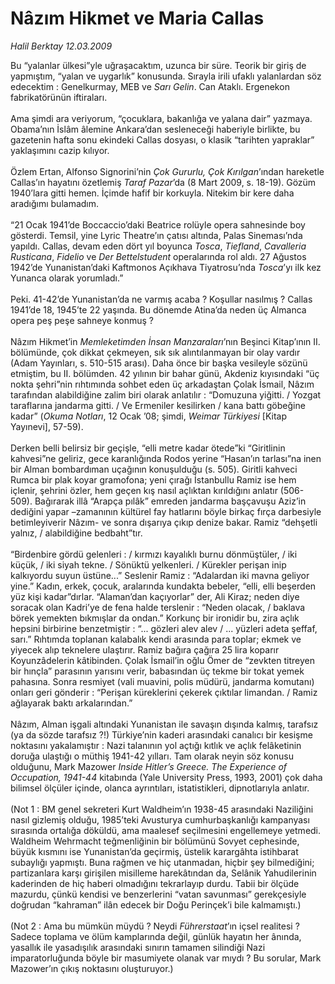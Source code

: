 # Nâzım Hikmet ve Maria Callas

*Halil Berktay 12.03.2009*

<div class="taraf_structure_2col_1zq">
<div class="margen_n">



 <p>Bu “yalanlar ülkesi”yle uğraşacaktım, uzunca bir süre. Teorik bir giriş de yapmıştım, “yalan ve uygarlık” konusunda. Sırayla irili ufaklı yalanlardan söz edecektim : Genelkurmay, MEB ve <i>Sarı Gelin</i>. Can Ataklı. Ergenekon fabrikatörünün iftiraları. <br/><br/>Ama şimdi ara veriyorum, “çocuklara, bakanlığa ve yalana dair” yazmaya. Obama’nın İslâm âlemine Ankara’dan sesleneceği haberiyle birlikte, bu gazetenin hafta sonu ekindeki Callas dosyası, o klasik “tarihten yapraklar” yaklaşımını cazip kılıyor. <br/><br/>Özlem Ertan, Alfonso Signorini’nin <i>Çok Gururlu, Çok Kırılgan</i>’ından hareketle Callas’ın hayatını özetlemiş <i>Taraf Pazar</i>’da (8 Mart 2009, s. 18-19). Gözüm 1940’lara gitti hemen. İçimde hafif bir korkuyla. Nitekim bir kere daha aradığımı bulamadım. <br/><br/>“21 Ocak 1941’de Boccaccio’daki Beatrice rolüyle opera sahnesinde boy gösterdi. Temsil, yine Lyric Theatre’ın çatısı altında, Palas Sineması’nda yapıldı. Callas, devam eden dört yıl boyunca <i>Tosca</i>, <i>Tiefland</i>, <i>Cavalleria Rusticana</i>, <i>Fidelio</i> ve <i>Der Bettelstudent</i> operalarında rol aldı. 27 Ağustos 1942’de Yunanistan’daki Kaftmonos Açıkhava Tiyatrosu’nda <i>Tosca</i>’yı ilk kez Yunanca olarak yorumladı.” <br/><br/>Peki. 41-42’de Yunanistan’da ne varmış acaba ? Koşullar nasılmış ? Callas 1941’de 18, 1945’te 22 yaşında. Bu dönemde Atina’da neden üç Almanca opera peş peşe sahneye konmuş ? <br/><br/>Nâzım Hikmet’in <i>Memleketimden İnsan Manzaraları</i>’nın Beşinci Kitap’ının II. bölümünde, çok dikkat çekmeyen, sık sık alıntılanmayan bir olay vardır (Adam Yayınları, s. 510-515 arası). Daha önce bir başka vesileyle sözünü etmiştim, bu II. bölümden. 42 yılının bir bahar günü, Akdeniz kıyısındaki “üç nokta şehri”nin rıhtımında sohbet eden üç arkadaştan Çolak İsmail, Nâzım tarafından alabildiğine zalim biri olarak anlatılır : “Domuzuna yiğitti. / Yozgat taraflarına jandarma gitti. / Ve Ermeniler kesilirken / kana battı göbeğine kadar” (<i>Okuma Notları</i>, 12 Ocak ’08; şimdi, <i>Weimar Türkiyesi</i> [Kitap Yayınevi], 57-59). <br/><br/>Derken belli belirsiz bir geçişle, “elli metre kadar ötede”ki “Giritlinin kahvesi”ne geliriz, gece karanlığında Rodos yerine “Hasan’ın tarlası”na inen bir Alman bombardıman uçağının konuşulduğu (s. 505). Giritli kahveci Rumca bir plak koyar gramofona; yeni çırağı İstanbullu Ramiz ise hem içlenir, şehrini özler, hem geçen kış nasıl açlıktan kırıldığını anlatır (506-509). Bağırarak illâ “Arapça pılâk” emreden jandarma başçavuşu Aziz’in dediğini yapar –zamanının kültürel fay hatlarını böyle birkaç fırça darbesiyle betimleyiverir Nâzım- ve sonra dışarıya çıkıp denize bakar. Ramiz “dehşetli yalnız, / alabildiğine bedbaht”tır. <br/><br/>“Birdenbire gördü gelenleri : / kırmızı kayalıklı burnu dönmüştüler, / iki küçük, / iki siyah tekne. / Sönüktü yelkenleri. / Kürekler perişan inip kalkıyordu suyun üstüne...” Seslenir Ramiz : “Adalardan iki mavna geliyor yine.” Kadın, erkek, çocuk, aralarında kundakta bebeler, “elli, elli beşerden yüz kişi kadar”dırlar. “Alaman’dan kaçıyorlar” der, Ali Kiraz; neden diye soracak olan Kadri’ye de fena halde terslenir : “Neden olacak, / baklava börek yemekten bıkmışlar da ondan.” Korkunç bir ironidir bu, zira açlık hepsini birbirine benzetmiştir : “... gözleri alev alev / ... yüzleri adeta şeffaf, sarı.” Rıhtımda toplanan kalabalık kendi arasında para toplar; ekmek ve yiyecek alıp teknelere ulaştırır. Ramiz bağıra çağıra 25 lira koparır Koyunzâdelerin kâtibinden. Çolak İsmail’in oğlu Ömer de “zevkten titreyen bir hınçla” parasının yarısını verir, babasından üç tekme bir tokat yemek pahasına. Sonra resmiyet (vali muavini, polis müdürü, jandarma komutanı) onları geri gönderir : “Perişan küreklerini çekerek çıktılar limandan. / Ramiz ağlayarak baktı arkalarından.” <br/><br/>Nâzım, Alman işgali altındaki Yunanistan ile savaşın dışında kalmış, tarafsız (ya da sözde tarafsız ?!) Türkiye’nin kaderi arasındaki canalıcı bir kesişme noktasını yakalamıştır : Nazi talanının yol açtığı kıtlık ve açlık felâketinin doruğa ulaştığı o müthiş 1941-42 yılları. Tam olarak neyin söz konusu olduğunu, Mark Mazower <i>Inside Hitler’s Greece. The Experience of Occupation, 1941-44</i> kitabında (Yale University Press, 1993, 2001) çok daha bilimsel ölçüler içinde, olanca ayrıntıları, istatistikleri, dipnotlarıyla anlatır. <br/><br/>(Not 1 : BM genel sekreteri Kurt Waldheim’ın 1938-45 arasındaki Naziliğini nasıl gizlemiş olduğu, 1985’teki Avusturya cumhurbaşkanlığı kampanyası sırasında ortalığa döküldü, ama maalesef seçilmesini engellemeye yetmedi. Waldheim Wehrmacht teğmenliğinin bir bölümünü Sovyet cephesinde, büyük kısmını ise Yunanistan’da geçirmiş, üstelik karargâhta istihbarat subaylığı yapmıştı. Buna rağmen ve hiç utanmadan, hiçbir şey bilmediğini; partizanlara karşı girişilen misilleme harekâtından da, Selânik Yahudilerinin kaderinden de hiç haberi olmadığını tekrarlayıp durdu. Tabii bir ölçüde mazurdu, çünkü kendisi ve benzerlerini “vatan savunması” gerekçesiyle doğrudan “kahraman” ilân edecek bir Doğu Perinçek’i bile kalmamıştı.) <br/><br/>(Not 2 : Ama bu mümkün müydü ? Neydi <i>Führerstaat</i>’ın içsel realitesi ? Sadece toplama ve ölüm kamplarında değil, günlük hayatın her ânında, yasallık ile yasadışılık arasındaki sınırın tamamen silindiği Nazi imparatorluğunda böyle bir masumiyete olanak var mıydı ? Bu sorular, Mark Mazower’ın çıkış noktasını oluşturuyor.)</p>
<br/>
<br/>
<br/>



<br/>


<div id="taraf_not">
</div>

</div>


</div>
